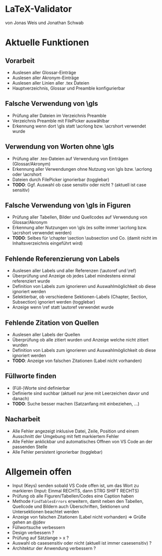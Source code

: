# LaTeX-Validator
von Jonas Weis und Jonathan Schwab

# Aktuelle Funktionen

## Vorarbeit
- Auslesen aller Glossar-Einträge
- Auslesen aller Akronym-Einträge
- Auslesen aller Linien aller .tex Dateien
- Hauptverzeichnis, Glossar und Preamble konfigurierbar

## Falsche Verwendung von \gls
- Prüfung aller Dateien im Verzeichnis Preamble
- Verzeichnis Preamble mit FilePicker auswählbar
- Erkennung wenn dort \gls statt \acrlong bzw. \acrshort verwendet wurde
  
## Verwendung von Worten ohne \gls
- Prüfung aller .tex-Dateien auf Verwendung von Einträgen (Glossar/Akronym)
- Erkennung aller Verwendungen ohne Nutzung von \gls bzw. \acrlong oder \acrshort
- Dateien durch FilePicker ignorierbar (togglebar)
- **TODO**: Ggf. Auswahl ob case sensitiv oder nicht ? (aktuell ist case sensitiv)
  
## Falsche Verwendung von \gls in Figuren
- Prüfung aller Tabellen, Bilder und Quellcodes auf Verwendung von Glossar/Akronym
- Erkennung aller Nutzungen von \gls (es sollte immer \acrlong bzw. \acrshort verwendet werden)
- **TODO**: Selbes für \chapter \section \subsection und Co. (damit nicht im Inhaltsverzeichnis eingeführt wird)

## Fehlende Referenzierung von Labels
- Auslesen aller Labels und aller Referenzen (\autoref und \ref)
- Überprüfung und Anzeige ob jedes Label mindestens einmal referenziert wurde
- Definition von Labels zum ignorieren und Auswahlmöglichkeit ob diese ignoriert werden
- Selektierbar, ob verschiedene Sektionen-Labels (Chapter, Section, Subsection) ignoriert werden (togglebar)
- Anzeige wenn \ref statt \autoref verwendet wurde
 
## Fehlende Zitation von Quellen
- Auslesen aller Labels der Quellen
- Überprüfung ob alle zitiert wurden und Anzeige welche nicht zitiert wurden
- Definition von Labels zum ignorieren und Auswahlmöglichkeit ob diese ignoriert werden
- **TODO**: Anzeige von falschen Zitationen (Label nicht vorhanden)

## Füllworte finden
- (Füll-)Worte sind definierbar
- Definierte sind suchbar (aktuell nur jene mit Leerzeichen davor und danach)
- **TODO**: Suche besser machen (Satzanfang mit einbeziehen, ...)
  
## Nacharbeit
- Alle Fehler angezeigt inklusive Datei, Zeile, Position und einem Ausschnitt der Umgebung mit fett markiertem Fehler
- Alle Fehler anklickbar und automatisches Offnen von VS Code an der passenden Stelle
- Alle Fehler persistent ignorierbar (togglebar)

# Allgemein offen
- Input (Keys) senden sobald VS Code offen ist, um das Wort zu markieren (Input: Einmal RECHTS, dann STRG SHIFT RECHTS)
- Prüfung ob alle Figuren/Tabellen/Codes eine Caption haben
- Methode ```FindTablesErrors``` erweitern, damit neben den Tabellen, Quellcode und Bildern auch Überschriften, Sektionen und Untersektionen beachtet werden
- Anzeige von falschen Zitationen (Label nicht vorhanden) => Grüße gehen an @jdev
- Füllwortsuche verbessern
- Design verbessern ?
- Prüfung auf Sätzlange > x ?
- Auswahl ob casesensitiv oder nicht (aktuell ist immer casesensitiv) ?
- Architektur der Anwendung verbessern ?
